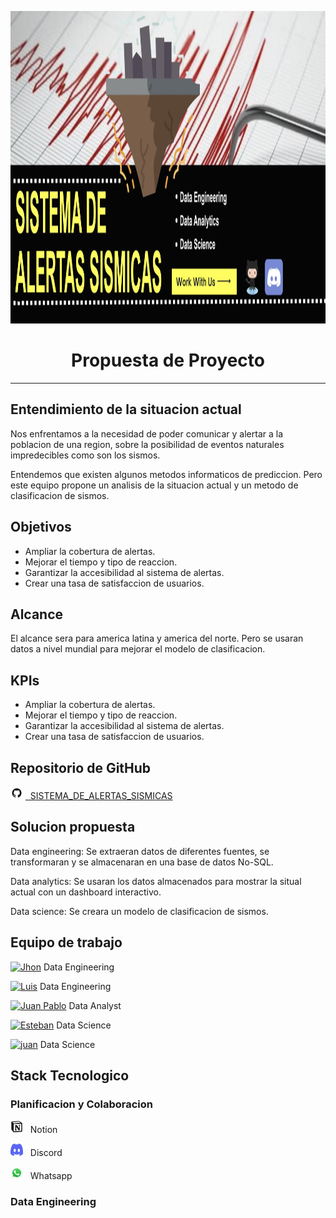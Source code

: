 
 

<p align=center><img src=img/BannerAlertasSismicas.jpg width=2000 height=500><p>

<h1  align=center>Propuesta de Proyecto</h1><hr>

<h2>Entendimiento de la situacion actual</h2>

<p>Nos enfrentamos a la necesidad de poder comunicar y alertar a la poblacion de una region, sobre la posibilidad de eventos naturales impredecibles como son los sismos.</p>

<p>Entendemos que existen algunos metodos informaticos de prediccion. Pero este equipo propone un analisis de la situacion actual y un metodo de clasificacion de sismos. </p>

<h2>Objetivos</h2>

<ul>
<li>Ampliar la cobertura de alertas.</li>
<li>Mejorar el tiempo y tipo de reaccion.</li>
<li>Garantizar la accesibilidad al sistema de alertas.</li>
<li>Crear una tasa de satisfaccion de usuarios.</li>
</ul>

<h2>Alcance</h2>

<p>El alcance sera para america latina y america del norte. Pero se usaran datos a nivel mundial para mejorar el modelo de clasificacion.</p>

<h2>KPIs</h2>

<ul>
<li>Ampliar la cobertura de alertas.</li>
<li>Mejorar el tiempo y tipo de reaccion.</li>
<li>Garantizar la accesibilidad al sistema de alertas.</li>
<li>Crear una tasa de satisfaccion de usuarios.</li>
</ul>

<h2>Repositorio de GitHub</h2>

<p><img src=img/ghLogo.png width=20 height=20> <a href="https://github.com/jhonvelasque/SISTEMA_DE_ALERTAS_SISMICA"> &nbsp SISTEMA_DE_ALERTAS_SISMICAS</a></p>

<h2>Solucion propuesta</h2>

<p>Data engineering: Se extraeran datos de diferentes fuentes, se transformaran y se almacenaran en una base de datos No-SQL.</p>
<p>Data analytics: Se usaran los datos almacenados para mostrar la situal actual con un dashboard interactivo.</p>
<p>Data science: Se creara un modelo de clasificacion de sismos.</p>

<h2>Equipo de trabajo</h2>

<p><a href="https://www.linkedin.com/in/jhon-velasque-228093211/"><img alt="Jhon" title="Conectar con Jhon" src="https://img.shields.io/badge/Jhon Velasque Durand-0077B5?style=flat&logo=Linkedin&logoColor=white"></a> Data Engineering</p>

<p><a href="https://www.linkedin.com/in/luis-fernando-montero-castro-711b6524b/"><img alt="Luis" title="Conectar con Luis" src="https://img.shields.io/badge/Luis Fernando Montero-0077B5?style=flat&logo=Linkedin&logoColor=white"></a> Data Engineering</p>

<p><a href="https://www.linkedin.com/in/juan-pablo-idrovo-3366a351/"><img alt="Juan Pablo" title="Conectar con Juan Pablo" src="https://img.shields.io/badge/Juan Pablo Idrovo-0077B5?style=flat&logo=Linkedin&logoColor=white"></a> Data Analyst</p>

<p><a href="https://www.linkedin.com/in/esteban-roca-carbajal-5b3957135/"><img alt="Esteban" title="Conectar con Esteban" src="https://img.shields.io/badge/Esteban Roca Carbajal-0077B5?style=flat&logo=Linkedin&logoColor=white"></a> Data Science</p>

<p><a href="https://www.linkedin.com/in/juanm-araoz4168/"><img alt="juan" title="Conectar con Juan" src="https://img.shields.io/badge/Juan Manuel Araoz-0077B5?style=flat&logo=Linkedin&logoColor=white"></a> Data Science</p>

<h2>Stack Tecnologico</h2>

<h3>Planificacion y Colaboracion</h3>

<p><img src='img/notionLogo.png' width=20 height=20> &nbsp Notion</p>
<p><img src='img/discordLogo2.png' width=20 height=20> &nbsp Discord</p>
<p><img src='img/whatsappLogo.png' width=20 height=20> &nbsp Whatsapp</p>

<h3>Data Engineering</h3>






